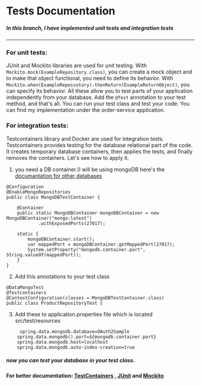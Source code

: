 # Tests Documentation 
##### In this branch, I have implemented unit tests and integration tests
---
### For unit tests:
 
JUnit and Mockito libraries are used for unit testing.
With `Mockito.mock(ExampleRepository.class)`, you can create a mock object
and to make that object functional, you need to define its behavior.
With `Mockito.when(ExampleRepoisotory).thenReturn(ExampleReturnObject)`, you can specify its behavior.
All these allow you to test parts of your application independently from your database.
Add the `@Test` annotation to your test method,
and that's all. You can run your test class and test your code. You can find my implementation under the order-service application.

### For integration tests:


Testcontainers library and Docker are used for integration tests. Testcontainers provides testing for the database relational part of the code. It creates temporary database containers, then applies the 	tests, and finally removes the containers. Let's see how to apply it.

1. you need a DB container.(I will be using mongoDB here's the [documantation for other databases](https://testcontainers.com/modules/)

```
@Configuration
@EnableMongoRepositories
public class MongoDBTestContainer {

    @Container
    public static MongoDBContainer mongoDBContainer = new MongoDBContainer("mongo:latest")
            .withExposedPorts(27017);

    static {
        mongoDBContainer.start();
        var mappedPort = mongoDBContainer.getMappedPort(27017);
        System.setProperty("mongodb.container.port", String.valueOf(mappedPort));
    }
}
```

2. Add this annotations to your test class
```
@DataMongoTest
@Testcontainers
@ContextConfiguration(classes = MongoDBTestContainer.class)
public class ProductRepositoryTest {
```
3. Add these to application.properties file which is located src/test/resources
```
	 spring.data.mongodb.database=OAuth2Sample
	spring.data.mongodb().port=${mongodb.container.port}
	spring.data.mongodb.host=localhost
	spring.data.mongodb.auto-index-creation=true
```

##### now you can test your database in your test class.

#### For better documentation: [TestContainers](https://java.testcontainers.org/) , [JUnit](https://junit.org/junit5/docs/current/user-guide/) and [Mockito](https://site.mockito.org/) 
